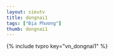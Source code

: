 ```yaml
---
layout: sieutv
title: dongnai1
tags: ["Địa Phương"]
thumb: dongnai1
---
```

{% include tvpro key="vn_dongnai1" %}